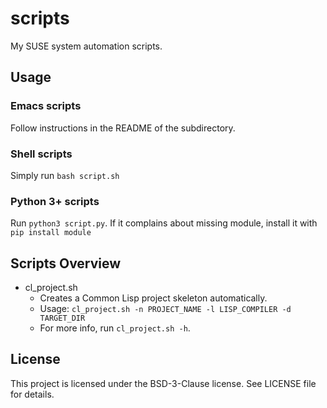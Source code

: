 # scripts
My SUSE system automation scripts.

## Usage  
### Emacs scripts
Follow instructions in the README of the subdirectory.

### Shell scripts
Simply run `bash script.sh`

### Python 3+ scripts
Run `python3 script.py`. If it complains about missing module, install it with `pip install module`

## Scripts Overview

- cl_project.sh
  - Creates a Common Lisp project skeleton automatically.
  - Usage: `cl_project.sh -n PROJECT_NAME -l LISP_COMPILER -d TARGET_DIR`
  - For more info, run `cl_project.sh -h`.

## License
This project is licensed under the BSD-3-Clause license. See LICENSE file for details.

